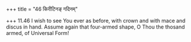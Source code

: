 +++
title = "46 किरीटिनङ् गदिनम्"

+++
11.46 I wish to see You ever as before, with crown and with mace and
discus in hand. Assume again that four-armed shape, O Thou the thosand
armed, of Universal Form!
